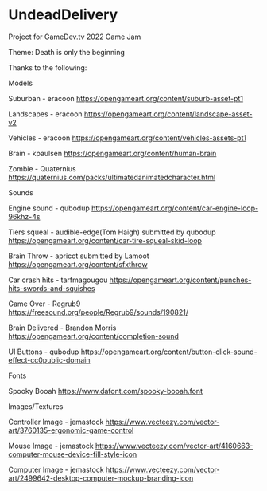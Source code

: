# UndeadDelivery

Project for GameDev.tv 2022 Game Jam

Theme: Death is only the beginning

Thanks to the following:

Models

Suburban - eracoon
	https://opengameart.org/content/suburb-asset-pt1

Landscapes - eracoon
	https://opengameart.org/content/landscape-asset-v2

Vehicles - eracoon
	https://opengameart.org/content/vehicles-assets-pt1

Brain - kpaulsen
	https://opengameart.org/content/human-brain

Zombie - Quaternius
	https://quaternius.com/packs/ultimatedanimatedcharacter.html

	
Sounds

Engine sound - qubodup
	https://opengameart.org/content/car-engine-loop-96khz-4s
	
Tiers squeal - audible-edge(Tom Haigh) submitted by qubodup
	https://opengameart.org/content/car-tire-squeal-skid-loop
	
Brain Throw - apricot submitted by Lamoot
	https://opengameart.org/content/sfxthrow

Car crash hits - tarfmagougou
	https://opengameart.org/content/punches-hits-swords-and-squishes

Game Over - Regrub9
	https://freesound.org/people/Regrub9/sounds/190821/

Brain Delivered - Brandon Morris
	https://opengameart.org/content/completion-sound

UI Buttons - qubodup
	https://opengameart.org/content/button-click-sound-effect-cc0public-domain


Fonts

Spooky Booah
	https://www.dafont.com/spooky-booah.font


Images/Textures

Controller Image - jemastock
	https://www.vecteezy.com/vector-art/3760135-ergonomic-game-control

Mouse Image - jemastock
	https://www.vecteezy.com/vector-art/4160663-computer-mouse-device-fill-style-icon
  
Computer Image - jemastock
	https://www.vecteezy.com/vector-art/2499642-desktop-computer-mockup-branding-icon

